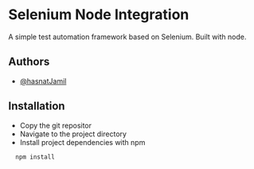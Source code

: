 # Selenium Node Integration

A simple test automation framework based on Selenium. Built with node.

## Authors

- [@hasnatJamil](https://www.github.com/jamil2018)

## Installation

- Copy the git repositor
- Navigate to the project directory
- Install project dependencies with npm

```bash
  npm install
```
